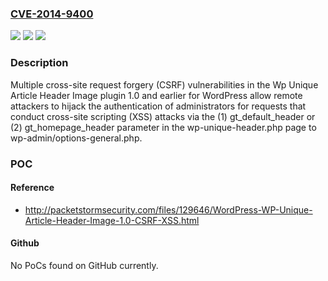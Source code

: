 ### [CVE-2014-9400](https://cve.mitre.org/cgi-bin/cvename.cgi?name=CVE-2014-9400)
![](https://img.shields.io/static/v1?label=Product&message=n%2Fa&color=blue)
![](https://img.shields.io/static/v1?label=Version&message=n%2Fa&color=blue)
![](https://img.shields.io/static/v1?label=Vulnerability&message=n%2Fa&color=brighgreen)

### Description

Multiple cross-site request forgery (CSRF) vulnerabilities in the Wp Unique Article Header Image plugin 1.0 and earlier for WordPress allow remote attackers to hijack the authentication of administrators for requests that conduct cross-site scripting (XSS) attacks via the (1) gt_default_header or (2) gt_homepage_header parameter in the wp-unique-header.php page to wp-admin/options-general.php.

### POC

#### Reference
- http://packetstormsecurity.com/files/129646/WordPress-WP-Unique-Article-Header-Image-1.0-CSRF-XSS.html

#### Github
No PoCs found on GitHub currently.

